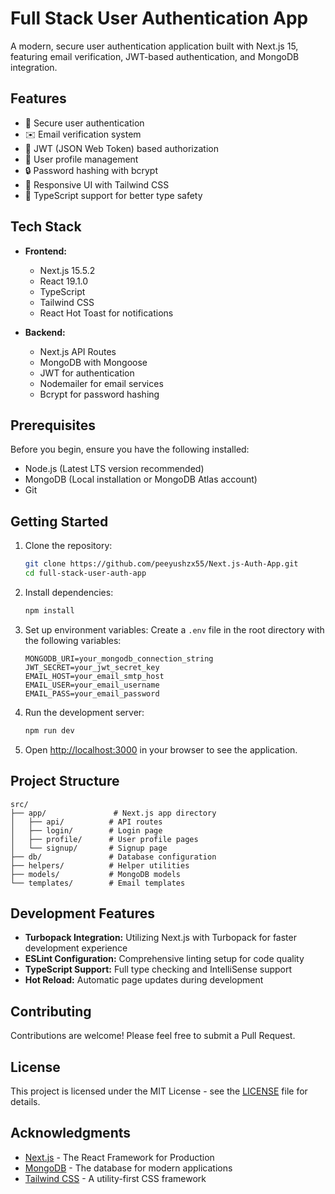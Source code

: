 # Full Stack User Authentication App

A modern, secure user authentication application built with Next.js 15, featuring email verification, JWT-based authentication, and MongoDB integration.

## Features

- 🔐 Secure user authentication
- ✉️ Email verification system
- 🎯 JWT (JSON Web Token) based authorization
- 👤 User profile management
- 🔒 Password hashing with bcrypt
- 🎨 Responsive UI with Tailwind CSS
- 📱 TypeScript support for better type safety

## Tech Stack

- **Frontend:**

  - Next.js 15.5.2
  - React 19.1.0
  - TypeScript
  - Tailwind CSS
  - React Hot Toast for notifications

- **Backend:**
  - Next.js API Routes
  - MongoDB with Mongoose
  - JWT for authentication
  - Nodemailer for email services
  - Bcrypt for password hashing

## Prerequisites

Before you begin, ensure you have the following installed:

- Node.js (Latest LTS version recommended)
- MongoDB (Local installation or MongoDB Atlas account)
- Git

## Getting Started

1. Clone the repository:

   ```bash
   git clone https://github.com/peeyushzx55/Next.js-Auth-App.git
   cd full-stack-user-auth-app
   ```

2. Install dependencies:

   ```bash
   npm install
   ```

3. Set up environment variables:
   Create a `.env` file in the root directory with the following variables:

   ```env
   MONGODB_URI=your_mongodb_connection_string
   JWT_SECRET=your_jwt_secret_key
   EMAIL_HOST=your_email_smtp_host
   EMAIL_USER=your_email_username
   EMAIL_PASS=your_email_password
   ```

4. Run the development server:

   ```bash
   npm run dev
   ```

5. Open [http://localhost:3000](http://localhost:3000) in your browser to see the application.

## Project Structure

```
src/
├── app/               # Next.js app directory
│   ├── api/          # API routes
│   ├── login/        # Login page
│   ├── profile/      # User profile pages
│   └── signup/       # Signup page
├── db/               # Database configuration
├── helpers/          # Helper utilities
├── models/           # MongoDB models
└── templates/        # Email templates
```

## Development Features

- **Turbopack Integration:** Utilizing Next.js with Turbopack for faster development experience
- **ESLint Configuration:** Comprehensive linting setup for code quality
- **TypeScript Support:** Full type checking and IntelliSense support
- **Hot Reload:** Automatic page updates during development

## Contributing

Contributions are welcome! Please feel free to submit a Pull Request.

## License

This project is licensed under the MIT License - see the [LICENSE](LICENSE) file for details.

## Acknowledgments

- [Next.js](https://nextjs.org/) - The React Framework for Production
- [MongoDB](https://www.mongodb.com/) - The database for modern applications
- [Tailwind CSS](https://tailwindcss.com/) - A utility-first CSS framework
